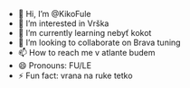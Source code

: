 - 👋 Hi, I’m @KikoFule
- 👀 I’m interested in Vrška
- 🌱 I’m currently learning nebyť kokot
- 💞️ I’m looking to collaborate on Brava tuning
- 📫 How to reach me v atlante budem
- 😄 Pronouns: FU/LE
- ⚡ Fun fact: vrana na ruke tetko

<!---
KikoFule/KikoFule is a ✨ special ✨ repository because its `README.md` (this file) appears on your GitHub profile.
You can click the Preview link to take a look at your changes.
--->
